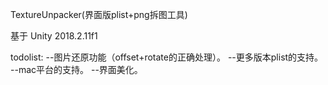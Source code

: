 TextureUnpacker(界面版plist+png拆图工具)

基于 Unity 2018.2.11f1

todolist:
--图片还原功能（offset+rotate的正确处理）。
--更多版本plist的支持。
--mac平台的支持。
--界面美化。
